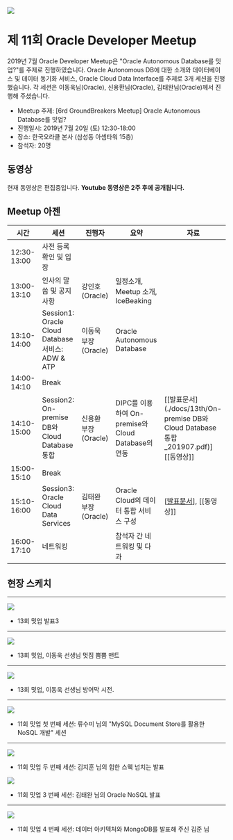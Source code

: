 ![](./images/logo.jpg)

# 제 11회 Oracle Developer Meetup

2019년 7월 Oracle Developer Meetup은 "Oracle Autonomous Database를 밋업?"를 주제로 진행하였습니다. Oracle Autonomous DB에 대한 소개와 데이터베이스 및 데이터 동기화 서비스, Oracle Cloud Data Interface를 주제로 3개 세션을 진행했습니다. 각 세션은 이동욱님(Oracle), 신용환님(Oracle), 김태완님(Oracle)께서 진행해 주셨습니다.

- Meetup 주제: [6rd GroundBreakers Meetup] Oracle Autonomous Database를 밋업?
- 진행일시: 2019년 7월 20일 (토) 12:30-18:00
- 장소: 한국오라클 본사 (삼성동 아셈타워 15층)
- 참석자: 20명

## 동영상
현재 동영상은 편집중입니다. __Youtube 동영상은 2주 후에 공개됩니다.__


## Meetup 아젠

|시간|세션|진행자|요약|자료|
|--|--|--|--|--|
|12:30-13:00|사전 등록 확인 및 입장||||
|13:00-13:10|인사의 말씀 및 공지사항|강인호(Oracle)|일정소개, Meetup 소개, IceBeaking||
|13:10-14:00|Session1: Oracle Cloud Database 서비스: ADW & ATP|이동욱 부장(Oracle) |Oracle Autonomous Database||
|14:00-14:10|Break||||
|14:10-15:00|Session2: On-premise DB와 Cloud Database 통합|신용환 부장(Oracle)| DIPC를 이용하여 On-premise와 Cloud Database의 연동|[[발표문서](./docs/13th/On-premise DB와 Cloud Database 통합_201907.pdf)][[동영상]]|
|15:00-15:10|Break||||
|15:10-16:00|Session3: Oracle Cloud Data Services|김태완 부장(Oracle)|Oracle Cloud의 데이터 통합 서비스 구성|[[발표문서](https://www.slideshare.net/TaewanKim/13-oracle-developer-meetup-oracle-cloud-data-interface20190720)], [[동영상]]|
|16:00-17:10|네트워킹||참석자 간 네트워킹 및 다과||

## 현장 스케치

----
![](./images/13th/010.jpg)
- 13회 밋업 발표3

----
![](./images/13th/020.jpeg)
- 13회 밋업, 이동욱 선생님 멋짐 뿜뿜 맨트
----
![](./images/11th/meetup030.jpeg)
- 13회 밋업, 이동욱 선생님 방어막 시전.

----
![](./images/11th/meetup035.jpeg)
- 11회 밋업 첫 번째 세션: 류수미 님의 "MySQL Document Store를 활용한 NoSQL 개발" 세션

----
![](./images/11th/meetup050.jpeg)
- 11회 밋업 두 번째 세션: 김지훈 님의 힙한 스웩 넘치는 발표

![](./images/11th/meetup040.jpeg)
- 11회 밋업 3 번째 세션: 김태완 님의 Oracle NoSQL 발표

----
![](./images/11th/meetup060.jpeg)
- 11회 밋업 4 번째 세션: 데이터 아키텍처와 MongoDB를 발표해 주신 김준 님
